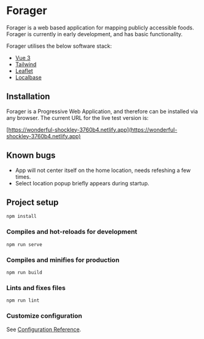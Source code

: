 # Forager

Forager is a web based application for mapping publicly accessible foods. Forager is currently in early development, and has basic functionality.

Forager utilises the below software stack:

- [Vue 3](https://v3.vuejs.org/)
- [Tailwind](https://tailwindcss.com/)
- [Leaflet](https://leafletjs.com/)
- [Localbase](https://github.com/dannyconnell/localbase)

## Installation

Forager is a Progressive Web Application, and therefore can be installed via any browser. The current URL for the live test version is:

[https://wonderful-shockley-3760b4.netlify.app](https://wonderful-shockley-3760b4.netlify.app)

## Known bugs

- App will not center itself on the home location, needs refeshing a few times.
- Select location popup briefly appears during startup.

## Project setup
```
npm install
```

### Compiles and hot-reloads for development
```
npm run serve
```

### Compiles and minifies for production
```
npm run build
```

### Lints and fixes files
```
npm run lint
```

### Customize configuration
See [Configuration Reference](https://cli.vuejs.org/config/).
